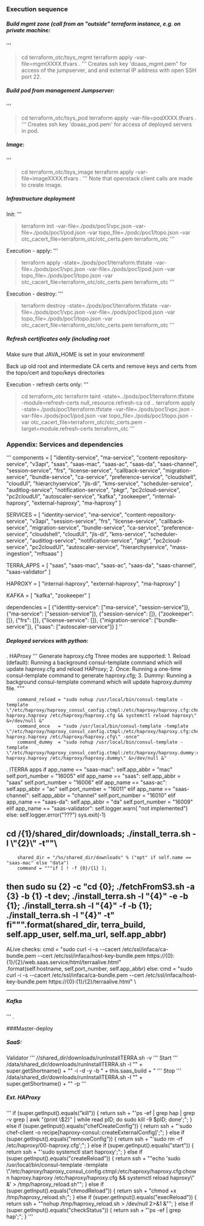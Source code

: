 ### Execution sequence
##### Build mgmt zone (call from an "outside" terraform instance, e.g. on private machine:
'''
> cd terraform_otc/tsys_mgmt
> terraform apply -var-file=mgmtXXXX.tfvars .
'''
Creates ssh key 'doaas_mgmt.pem" for access of the jumpserver,
and and external IP address with open SSH port 22.

##### Build pod from management Jumpserver:
'''
> cd terraform_otc/tsys_pod
> terraform apply -var-file=podXXXX.tfvars .
'''
Creates ssh key 'doaas_pod.pem' for access of deployed servers in pod.

##### Image:
'''
> cd terraform_otc/tsys_image
> terraform apply -var-file=imageXXXX.tfvars .
'''
Note that openstack client calls are made to create image.

##### Infrastructure deployment
Init:
'''
>  terraform init -var-file=./pods/poc1/vpc.json -var-file=./pods/poc1/pod.json -var topo_file=./podc/poc1/topo.json -var otc_cacert_file=terraform_otc/otc_certs.pem terraform_otc
'''

Execution - apply:
'''
> terraform apply -state=./pods/poc1/terraform.tfstate -var-file=./pods/poc1/vpc.json -var-file=./pods/poc1/pod.json -var topo_file=./pods/poc1/topo.json -var otc_cacert_file=terraform_otc/otc_certs.pem terraform_otc
'''


Execution - destroy:
'''
> terraform destroy -state=./pods/poc1/terraform.tfstate -var-file=./pods/poc1/vpc.json -var-file=./pods/poc1/pod.json -var topo_file=./pods/poc1/topo.json -var otc_cacert_file=terraform_otc/otc_certs.pem terraform_otc
'''

##### Refresh certificates only (including root
Make sure that JAVA_HOME is set in your environment!

Back up old root and intermediate CA certs and remove keys and certs from
the topo/cert and topo/keys directories

Execution - refresh certs only:
'''
> cd terraform_otc 
> terraform taint -state=../pods/poc1/terraform.tfstate -module=refresh-certs null_resource.refresh-ca
> cd ..
> terraform apply -state=./pods/poc1/terraform.tfstate -var-file=./pods/poc1/vpc.json -var-file=./pods/poc1/pod.json -var topo_file=./pods/poc1/topo.json -var otc_cacert_file=terraform_otc/otc_certs.pem -target=module.refresh-certs terraform_otc
'''

### Appendix:  Services and dependencies
'''
components = [
    "identity-service",
    "ma-service",
    "content-repository-service",
    "v3api",
    "saas",
    "saas-mac",
    "saas-ac",
    "saas-da",
    "saas-channel",
    "session-service",
    "frs",
    "license-service",
    "callback-service",
    "migration-service",
    "bundle-service",
    "ca-service",
    "preference-service",
    "cloudshell",
    "cloudUI",
    "hierarchyservice",
    "jls-di",
    "kms-service",
    "scheduler-service",
    "auditlog-service",
    "notification-service",
    "pkgr",
    "pc2cloud-service",
    "pc2cloudUI",
    "autoscaler-service",
    "kafka",
    "zookeeper",
    "internal-haproxy",
    "external-haproxy",
    "ma-haproxy"
]

SERVICES = [
    "identity-service",
    "ma-service",
    "content-repository-service",
    "v3api",
    "session-service",
    "frs",
    "license-service",
    "callback-service",
    "migration-service",
    "bundle-service",
    "ca-service",
    "preference-service",
    "cloudshell",
    "cloudUI",
    "jls-di",
    "kms-service",
    "scheduler-service",
    "auditlog-service",
    "notification-service",
    "pkgr",
    "pc2cloud-service",
    "pc2cloudUI",
    "autoscaler-service",
    "hierarchyservice",
    "mass-ingestion",
    "mftsaas"
]

TERRA_APPS = [
    "saas",
    "saas-mac",
    "saas-ac",
    "saas-da",
    "saas-channel",
    "saas-validator"
]

HAPROXY = [
    "internal-haproxy",
    "external-haproxy",
    "ma-haproxy"
]

KAFKA = [
    "kafka",
    "zookeeper"
]

dependencies = [
    {"identity-service":
         ["ma-service",
          "session-service"]},
    {"ma-service":
         ["session-service"]},
    {"session-service":
         []},
    {"zookeeper":
         []},
    {"frs":
         []},
    {"license-service":
         []},
    {"migration-service":
         ["bundle-service"]},
    {"saas":
         ["autoscaler-service"]}
]
''

##### Deployed services with python:
. HAProxy
'''
Generate haproxy.cfg
        Three modes are supported:
        1.  Reload (default): Running a background consul-template command which will update haproxy.cfg and
            reload HAProxy;
        2.  Once: Running a one-time consul-template command to generate haproxy.cfg;
        3.  Dummy: Running a background consul-template command which will update haproxy.dummy file.
        """

        command_reload = "sudo nohup /usr/local/bin/consul-template -template \"/etc/haproxy/haproxy_consul_config.ctmpl:/etc/haproxy/haproxy.cfg:chown haproxy.haproxy /etc/haproxy/haproxy.cfg && systemctl reload haproxy\" &>/dev/null &"
        command_once   = "sudo /usr/local/bin/consul-template -template \"/etc/haproxy/haproxy_consul_config.ctmpl:/etc/haproxy/haproxy.cfg:chown haproxy.haproxy /etc/haproxy/haproxy.cfg\" -once"
        command_dummy  = "sudo nohup /usr/local/bin/consul-template -template \"/etc/haproxy/haproxy_consul_config.ctmpl:/etc/haproxy/haproxy.dummy:chown haproxy.haproxy /etc/haproxy/haproxy.dummy\" &>/dev/null &"


. ITERRA  apps
       if app_name == "saas-mac":
            self.app_abbr = "mac"
            self.port_number = "16005"
        elif app_name == "saas":
            self.app_abbr = "saas"
            self.port_number = "16006"
        elif app_name == "saas-ac":
            self.app_abbr = "ac"
            self.port_number = "16011"
        elif app_name == "saas-channel":
            self.app_abbr = "channel"
            self.port_number = "16010"
        elif app_name == "saas-da":
            self.app_abbr = "da"
            self.port_number = "16009"
        elif app_name == "saas-validator":
            self.logger.warn( "not implemented")
        else:
            self.logger.error("???")
            sys.exit(-1)

cd /{1}/shared_dir/downloads; ./install_terra.sh -l \\\"{2}\\\" -t\""\
---
        shared_dir = "/%s/shared_dir/downloads" % ("opt" if self.name == "saas-mac" else "data")
        command = """if [ ! -f {0}/{1} ];
then
  sudo su {2} -c "cd {0}; ./fetchFromS3.sh -a {3} -b {1} -t dev; ./install_terra.sh -l \"{4}\" -e -b {1}; ./install_terra.sh -l \"{4}\" -f -b {1}; ./install_terra.sh -l \"{4}\" -t"
fi""".format(shared_dir, terra_build, self.app_user, self.ma_url, self.app_abbr)
----
ALive checks:
            cmd = "sudo curl -i -s --cacert /etc/ssl/infaca/ca-bundle.pem --cert /etc/ssl/infaca/host-key-bundle.pem https://{0}:{1}/{2}/web.saas.service/html/terraalive.html" \
                .format(self.hostname, self.port_number, self.app_abbr)
        else:
            cmd = "sudo curl -i -s --cacert /etc/ssl/infaca/ca-bundle.pem --cert /etc/ssl/infaca/host-key-bundle.pem https://{0}:{1}/{2}/terraalive.html" \


---

##### Kafka


'''
. 
 




###Master-deploy


##### SaaS:
Validator
'''
//shared_dir/downloads/runInstallTERRA.sh -v
'''
Start
'''
/data/shared_dir/downloads/runInstallTERRA.sh -l \"" + super.getShortname() + "\" -i -d -y -b " + this.saas_build + "
'''
Stop
'''
/data/shared_dir/downloads/runInstallTERRA.sh -l \"" + super.getShortname() + "\" -p
'''

##### Ext. HAProxy

'''
        if (super.getInput().equals("kill")) {
            return ssh + "'ps -ef | grep hap | grep -v grep | awk \"{print \\$2}\" | while read pID; do sudo kill -9 $pID; done';";
        } else if (super.getInput().equals("chefCreateConfig")) {
            return ssh + "'sudo chef-client -o recipe[haproxy-consul::createExternalConfig]';";
        } else if (super.getInput().equals("removeConfig")) {
            return ssh + "'sudo rm -rf /etc/haproxy/00-haproxy.cfg';";
        } else if (super.getInput().equals("start")) {
            return ssh + "'sudo systemctl start haproxy';";
        } else if (super.getInput().equals("createReload")) {
            return ssh + "\"echo 'sudo /usr/local/bin/consul-template -template \\\"/etc/haproxy/haproxy_consul_config.ctmpl:/etc/haproxy/haproxy.cfg:chown haproxy.haproxy /etc/haproxy/haproxy.cfg && systemctl reload haproxy\\\" &' > /tmp/haproxy_reload.sh\"";
        } else if (super.getInput().equals("chmodReload")) {
            return ssh + "chmod +x /tmp/haproxy_reload.sh;";
        } else if (super.getInput().equals("execReload")) {
            return ssh + "\"nohup /tmp/haproxy_reload.sh > /dev/null 2>&1 &\"";
        } else if (super.getInput().equals("checkStatus")) {
            return ssh + "'ps -ef | grep hap';";
        }
'''


